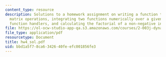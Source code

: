 ```yaml
---
content_type: resource
description: Solutions to a homework assignment on writing a function to perform multiple
  matrix operations, integrating two functions numerically over a given interval using
  function handlers, and calculating the factorial of a non-negative integer.
file: https://ol-ocw-studio-app-qa.s3.amazonaws.com/courses/2-003j-dynamics-and-control-i-fall-2007/bbd1a5f78ca6342640feefc001856fe3_hw4_sol.pdf
file_type: application/pdf
resourcetype: Document
title: hw4_sol.pdf
uid: bbd1a5f7-8ca6-3426-40fe-efc001856fe3
---
```

